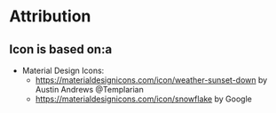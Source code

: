# Attribution
## Icon is based on:a
* Material Design Icons:
  * https://materialdesignicons.com/icon/weather-sunset-down by Austin Andrews @Templarian
  * https://materialdesignicons.com/icon/snowflake by Google